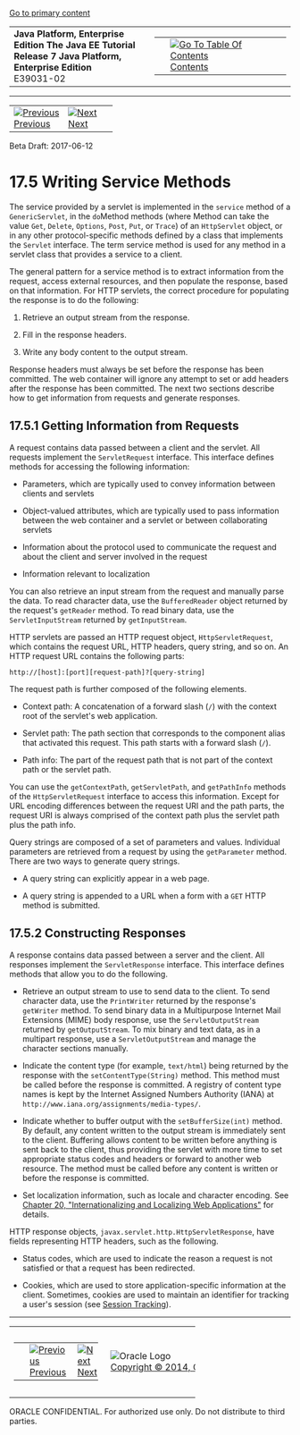 [Go to primary content](#BEGIN)

<table>
<colgroup>
<col width="50%" />
<col width="50%" />
</colgroup>
<tbody>
<tr class="odd">
<td><strong>Java Platform, Enterprise Edition The Java EE Tutorial</strong><br />
<strong>Release 7 Java Platform, Enterprise Edition</strong><br />
E39031-02</td>
<td><table>
<tbody>
<tr class="odd">
<td> </td>
<td><a href="toc.htm"><img src="../../dcommon/gifs/toc.gif" alt="Go To Table Of Contents" /><br />
<span class="icon">Contents</span></a></td>
</tr>
</tbody>
</table></td>
</tr>
</tbody>
</table>

-----

<table>
<tbody>
<tr class="odd">
<td><a href="servlets004.htm"><img src="../../dcommon/gifs/leftnav.gif" alt="Previous" /><br />
<span class="icon">Previous</span></a> </td>
<td><a href="servlets006.htm"><img src="../../dcommon/gifs/rightnav.gif" alt="Next" /><br />
<span class="icon">Next</span></a></td>
<td> </td>
</tr>
</tbody>
</table>

Beta Draft: 2017-06-12

# 17.5 Writing Service Methods

The service provided by a servlet is implemented in the `service` method
of a `GenericServlet`, in the `do`Method methods (where Method can take
the value `Get`, `Delete`, `Options`, `Post`, `Put`, or `Trace`) of an
`HttpServlet` object, or in any other protocol-specific methods defined
by a class that implements the `Servlet` interface. The term service
method is used for any method in a servlet class that provides a service
to a client.

The general pattern for a service method is to extract information from
the request, access external resources, and then populate the response,
based on that information. For HTTP servlets, the correct procedure for
populating the response is to do the following:

1.  Retrieve an output stream from the response.

2.  Fill in the response headers.

3.  Write any body content to the output stream.

Response headers must always be set before the response has been
committed. The web container will ignore any attempt to set or add
headers after the response has been committed. The next two sections
describe how to get information from requests and generate responses.

## 17.5.1 Getting Information from Requests

A request contains data passed between a client and the servlet. All
requests implement the `ServletRequest` interface. This interface
defines methods for accessing the following information:

  - Parameters, which are typically used to convey information between
    clients and servlets

  - Object-valued attributes, which are typically used to pass
    information between the web container and a servlet or between
    collaborating servlets

  - Information about the protocol used to communicate the request and
    about the client and server involved in the request

  - Information relevant to localization

You can also retrieve an input stream from the request and manually
parse the data. To read character data, use the `BufferedReader` object
returned by the request's `getReader` method. To read binary data, use
the `ServletInputStream` returned by `getInputStream`.

HTTP servlets are passed an HTTP request object, `HttpServletRequest`,
which contains the request URL, HTTP headers, query string, and so on.
An HTTP request URL contains the following parts:

``` oac_no_warn
http://[host]:[port][request-path]?[query-string]
```

The request path is further composed of the following elements.

  - Context path: A concatenation of a forward slash (`/`) with the
    context root of the servlet's web application.

  - Servlet path: The path section that corresponds to the component
    alias that activated this request. This path starts with a forward
    slash (`/`).

  - Path info: The part of the request path that is not part of the
    context path or the servlet path.

You can use the `getContextPath`, `getServletPath`, and `getPathInfo`
methods of the `HttpServletRequest` interface to access this
information. Except for URL encoding differences between the request URI
and the path parts, the request URI is always comprised of the context
path plus the servlet path plus the path info.

Query strings are composed of a set of parameters and values. Individual
parameters are retrieved from a request by using the `getParameter`
method. There are two ways to generate query strings.

  - A query string can explicitly appear in a web page.

  - A query string is appended to a URL when a form with a `GET` HTTP
    method is submitted.

## 17.5.2 Constructing Responses

A response contains data passed between a server and the client. All
responses implement the `ServletResponse` interface. This interface
defines methods that allow you to do the following.

  - Retrieve an output stream to use to send data to the client. To send
    character data, use the `PrintWriter` returned by the response's
    `getWriter` method. To send binary data in a Multipurpose Internet
    Mail Extensions (MIME) body response, use the `ServletOutputStream`
    returned by `getOutputStream`. To mix binary and text data, as in a
    multipart response, use a `ServletOutputStream` and manage the
    character sections manually.

  - Indicate the content type (for example, `text/html`) being returned
    by the response with the `setContentType(String)` method. This
    method must be called before the response is committed. A registry
    of content type names is kept by the Internet Assigned Numbers
    Authority (IANA) at `http://www.iana.org/assignments/media-types/`.

  - Indicate whether to buffer output with the `setBufferSize(int)`
    method. By default, any content written to the output stream is
    immediately sent to the client. Buffering allows content to be
    written before anything is sent back to the client, thus providing
    the servlet with more time to set appropriate status codes and
    headers or forward to another web resource. The method must be
    called before any content is written or before the response is
    committed.

  - Set localization information, such as locale and character encoding.
    See [Chapter 20, "Internationalizing and Localizing Web
    Applications"](webi18n.htm#BNAXU) for details.

HTTP response objects, `javax.servlet.http.HttpServletResponse`, have
fields representing HTTP headers, such as the following.

  - Status codes, which are used to indicate the reason a request is not
    satisfied or that a request has been redirected.

  - Cookies, which are used to store application-specific information at
    the client. Sometimes, cookies are used to maintain an identifier
    for tracking a user's session (see [Session
    Tracking](servlets009.htm#BNAGR)).

-----

<table style="width:66%;">
<colgroup>
<col width="33%" />
<col width="0%" />
<col width="33%" />
</colgroup>
<tbody>
<tr class="odd">
<td><table style="width:96%;">
<colgroup>
<col width="0%" />
<col width="48%" />
<col width="48%" />
</colgroup>
<tbody>
<tr class="odd">
<td> </td>
<td><a href="servlets004.htm"><img src="../../dcommon/gifs/leftnav.gif" alt="Previous" /><br />
<span class="icon">Previous</span></a> </td>
<td><a href="servlets006.htm"><img src="../../dcommon/gifs/rightnav.gif" alt="Next" /><br />
<span class="icon">Next</span></a></td>
</tr>
</tbody>
</table></td>
<td><img src="../../dcommon/gifs/oracle.gif" alt="Oracle Logo" class="copyrightlogo" /> <a href="../../dcommon/html/cpyr.htm"><br />
<span class="copyrightlogo">Copyright © 2014, Oracle and/or its affiliates. All rights reserved.</span></a></td>
<td><table>
<tbody>
<tr class="odd">
<td> </td>
<td><a href="toc.htm"><img src="../../dcommon/gifs/toc.gif" alt="Go To Table Of Contents" /><br />
<span class="icon">Contents</span></a></td>
</tr>
</tbody>
</table></td>
</tr>
</tbody>
</table>

ORACLE CONFIDENTIAL. For authorized use only. Do not distribute to third parties.
